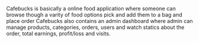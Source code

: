 Cafebucks is basically a online food application where someone can browse though a varity of food options pick and add them to a bag and place order
Cafebucks also contains an admin dashboard where admin can manage products, categories, orders, users and watch statics about the order, total earnings, profit/loss and visits.
